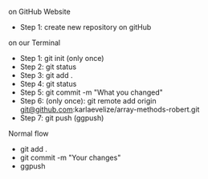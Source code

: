 on GitHub Website

- Step 1: create new repository on gitHub

on our Terminal

- Step 1: git init (only once)
- Step 2: git status
- Step 3: git add .
- Step 4: git status
- Step 5: git commit -m "What you changed"
- Step 6: (only once): git remote add origin git@github.com:karlaevelize/array-methods-robert.git
- Step 7: git push (ggpush)

Normal flow

- git add .
- git commit -m "Your changes"
- ggpush